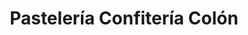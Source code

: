 ---
title: "Pastelería Confitería Colón"
url: /villaviciosa/pasteleria-confiteria-colon/
shop: confitería
---